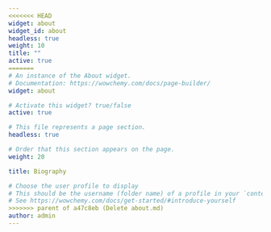 ```yaml
---
<<<<<<< HEAD
widget: about
widget_id: about
headless: true
weight: 10
title: ""
active: true
=======
# An instance of the About widget.
# Documentation: https://wowchemy.com/docs/page-builder/
widget: about

# Activate this widget? true/false
active: true

# This file represents a page section.
headless: true

# Order that this section appears on the page.
weight: 20

title: Biography

# Choose the user profile to display
# This should be the username (folder name) of a profile in your `content/authors/` folder.
# See https://wowchemy.com/docs/get-started/#introduce-yourself
>>>>>>> parent of a47c8eb (Delete about.md)
author: admin
---
```

